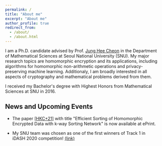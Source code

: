 ```yaml
---
permalink: /
title: "About me"
excerpt: "About me"
author_profile: true
redirect_from: 
  - /about/
  - /about.html
---
```


I am a Ph.D. candidate advised by Prof. [Jung Hee Cheon](http://www.math.snu.ac.kr/~jhcheon/xe2/) in the Department of Mathematical Sciences at Seoul National University (SNU).
My major research topics are homomorphic encryption and its applications, including algorithms for homomorphic non-arithmetic operations and privacy-preserving machine learning. Additionaly, I am broadly interested in all aspects of cryptography and mathematical problems derived from them. 

I received my Bachelor's degree with Highest Honors from Mathematical Sciences at SNU in 2016.


## News and Upcoming Events

- The paper [[HKC+21]](https://eprint.iacr.org/2021/551.pdf) with title "Efficient Sorting of Homomorphic Encrypted
Data with k-way Sorting Network" is now available at ePrint.

- My SNU team was chosen as one of the first winners of Track 1 in iDASH 2020 competition! [(link)](http://www.humangenomeprivacy.org/2020/)

